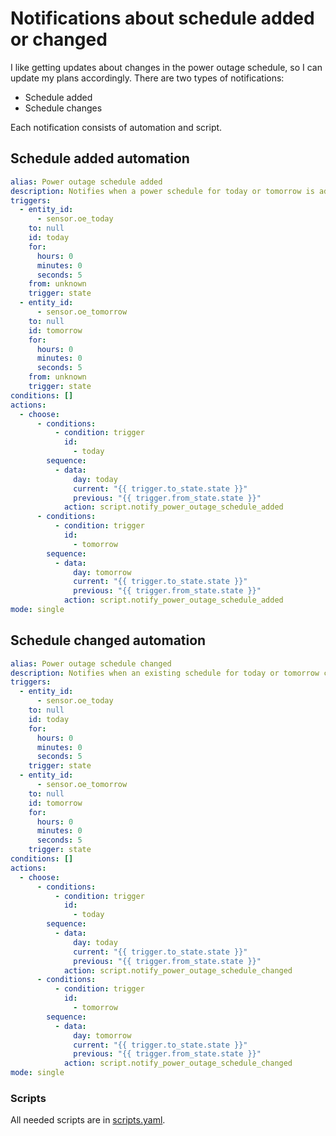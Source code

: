 # Notifications about schedule added or changed

I like getting updates about changes in the power outage schedule, so I can update my plans accordingly. There are two types of notifications:

- Schedule added
- Schedule changes

Each notification consists of automation and script.

## Schedule added automation

```yaml
alias: Power outage schedule added
description: Notifies when a power schedule for today or tomorrow is added
triggers:
  - entity_id:
      - sensor.oe_today
    to: null
    id: today
    for:
      hours: 0
      minutes: 0
      seconds: 5
    from: unknown
    trigger: state
  - entity_id:
      - sensor.oe_tomorrow
    to: null
    id: tomorrow
    for:
      hours: 0
      minutes: 0
      seconds: 5
    from: unknown
    trigger: state
conditions: []
actions:
  - choose:
      - conditions:
          - condition: trigger
            id:
              - today
        sequence:
          - data:
              day: today
              current: "{{ trigger.to_state.state }}"
              previous: "{{ trigger.from_state.state }}"
            action: script.notify_power_outage_schedule_added
      - conditions:
          - condition: trigger
            id:
              - tomorrow
        sequence:
          - data:
              day: tomorrow
              current: "{{ trigger.to_state.state }}"
              previous: "{{ trigger.from_state.state }}"
            action: script.notify_power_outage_schedule_added
mode: single
```

## Schedule changed automation

```yaml
alias: Power outage schedule changed
description: Notifies when an existing schedule for today or tomorrow changes
triggers:
  - entity_id:
      - sensor.oe_today
    to: null
    id: today
    for:
      hours: 0
      minutes: 0
      seconds: 5
    trigger: state
  - entity_id:
      - sensor.oe_tomorrow
    to: null
    id: tomorrow
    for:
      hours: 0
      minutes: 0
      seconds: 5
    trigger: state
conditions: []
actions:
  - choose:
      - conditions:
          - condition: trigger
            id:
              - today
        sequence:
          - data:
              day: today
              current: "{{ trigger.to_state.state }}"
              previous: "{{ trigger.from_state.state }}"
            action: script.notify_power_outage_schedule_changed
      - conditions:
          - condition: trigger
            id:
              - tomorrow
        sequence:
          - data:
              day: tomorrow
              current: "{{ trigger.to_state.state }}"
              previous: "{{ trigger.from_state.state }}"
            action: script.notify_power_outage_schedule_changed
mode: single
```

### Scripts

All needed scripts are in [scripts.yaml](scripts.yaml).
